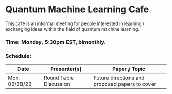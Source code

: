 # Quantum Machine Learning Cafe
This cafe is an informal meeting for people interested in learning / exchanging ideas within the field of quantum machine learning. 

### Time: Monday, 5:30pm EST, bimonthly. 

### Schedule: 
| Date           | Presenter(s)                        | Paper / Topic                                         |
| -------------- | ----------------------------------- | ----------------------------------------------------- |
| Mon. 02/28/22  | Round Table Discussion              | Future directions and proposed papers to cover        |

